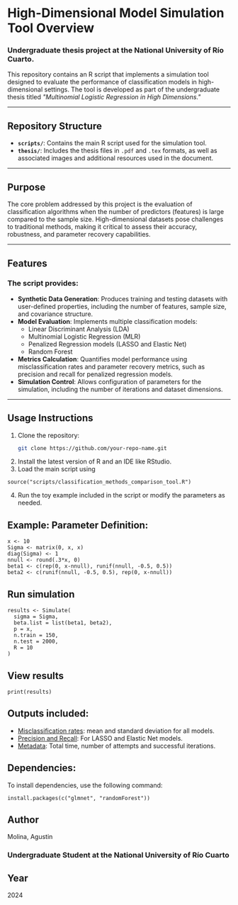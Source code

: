 # High-Dimensional Model Simulation Tool Overview

### Undergraduate thesis project at the National University of Río Cuarto.

This repository contains an R script that implements a simulation tool designed to evaluate the performance of classification models in high-dimensional settings. The tool is developed as part of the undergraduate thesis titled *"Multinomial Logistic Regression in High Dimensions."*

---

## Repository Structure

- **`scripts/`**: Contains the main R script used for the simulation tool.  
- **`thesis/`**: Includes the thesis files in `.pdf` and `.tex` formats, as well as associated images and additional resources used in the document.

---

## Purpose

The core problem addressed by this project is the evaluation of classification algorithms when the number of predictors (features) is large compared to the sample size. High-dimensional datasets pose challenges to traditional methods, making it critical to assess their accuracy, robustness, and parameter recovery capabilities.

---

## Features

### The script provides:

- **Synthetic Data Generation**: Produces training and testing datasets with user-defined properties, including the number of features, sample size, and covariance structure.  
- **Model Evaluation**: Implements multiple classification models:  
  - Linear Discriminant Analysis (LDA)  
  - Multinomial Logistic Regression (MLR)  
  - Penalized Regression models (LASSO and Elastic Net)  
  - Random Forest  
- **Metrics Calculation**: Quantifies model performance using misclassification rates and parameter recovery metrics, such as precision and recall for penalized regression models.  
- **Simulation Control**: Allows configuration of parameters for the simulation, including the number of iterations and dataset dimensions.  

---

## Usage Instructions

1. Clone the repository:  
   ```bash
   git clone https://github.com/your-repo-name.git
   ```
2. Install the latest version of R and an IDE like RStudio.
3. Load the main script using
```
source("scripts/classification_methods_comparison_tool.R")
```
4. Run the toy example included in the script or modify the parameters as needed.

## Example: Parameter Definition:

```
x <- 10
Sigma <- matrix(0, x, x)
diag(Sigma) <- 1
nnull <- round(.3*x, 0)
beta1 <- c(rep(0, x-nnull), runif(nnull, -0.5, 0.5))
beta2 <- c(runif(nnull, -0.5, 0.5), rep(0, x-nnull))
```

## Run simulation

```
results <- Simulate(
  sigma = Sigma,
  beta.list = list(beta1, beta2),
  p = x,
  n.train = 150,
  n.test = 2000,
  R = 10
)
```

## View results

```
print(results)
```

## Outputs included:

- <ins>Misclassification rates</ins>: mean and standard deviation for all models. 
- <ins>Precision and Recall</ins>: For LASSO and Elastic Net models.
- <ins>Metadata</ins>: Total time, number of attempts and successful iterations.

## Dependencies:

To install dependencies, use the following command:

```
install.packages(c("glmnet", "randomForest"))
```

## Author

Molina, Agustin
### Undergraduate Student at the National University of Río Cuarto

## Year

2024
